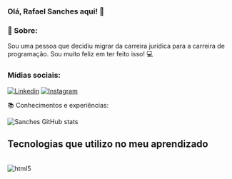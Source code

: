 ### Olá, Rafael Sanches aqui! 👋

### 🐼 Sobre:
Sou uma pessoa que decidiu migrar da carreira jurídica para a carreira de programação. Sou muito feliz em ter feito isso! 💻

### Mídias sociais: 
[![Linkedin](https://img.shields.io/badge/LinkedIn-0077B5?style=for-the-badge&logo=linkedin&logoColor=white)](https://www.linkedin.com/in/rafael-sanches-0b9365173/)
[![Instagram](https://img.shields.io/badge/Instagram-E4405F?style=for-the-badge&logo=instagram&logoColor=white)](https://www.instagram.com/rasanches/)


📚 Conhecimentos e experiências:





![Sanches GitHub stats](https://github-readme-stats.vercel.app/api?username=rasanches92&show_icons=true&theme=tokyonight)

## Tecnologias que utilizo no meu aprendizado
<div style="display: inline_block"><br/>
    <img align="center" alt="html5" src="https://img.shields.io/badge/HTML5-E34F26?style=for-the-badge&logo=html5&logoColor=white">
</div>

